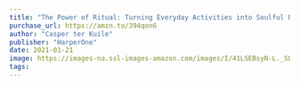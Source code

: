 ```yaml
---
title: "The Power of Ritual: Turning Everyday Activities into Soulful Practices"
purchase_url: https://amzn.to/394qon6
author: "Casper ter Kuile"
publisher: "HarperOne"
date: 2021-01-21
image: https://images-na.ssl-images-amazon.com/images/I/41LSEBsyN-L._SL75_.jpg
tags:
---
```


